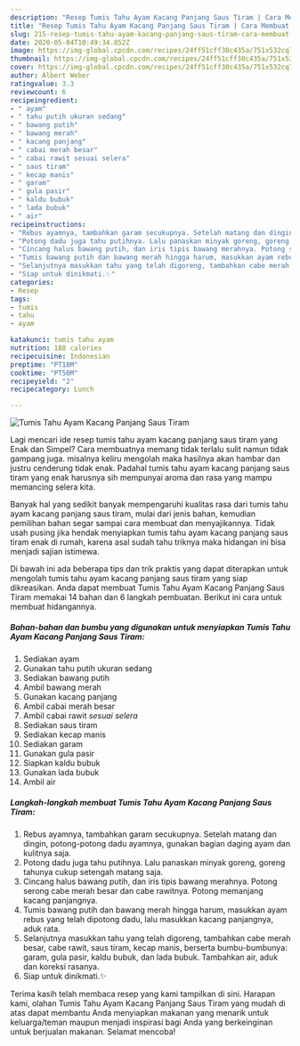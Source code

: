 ```yaml
---
description: "Resep Tumis Tahu Ayam Kacang Panjang Saus Tiram | Cara Membuat Tumis Tahu Ayam Kacang Panjang Saus Tiram Yang Enak Dan Mudah"
title: "Resep Tumis Tahu Ayam Kacang Panjang Saus Tiram | Cara Membuat Tumis Tahu Ayam Kacang Panjang Saus Tiram Yang Enak Dan Mudah"
slug: 215-resep-tumis-tahu-ayam-kacang-panjang-saus-tiram-cara-membuat-tumis-tahu-ayam-kacang-panjang-saus-tiram-yang-enak-dan-mudah
date: 2020-05-04T10:49:34.852Z
image: https://img-global.cpcdn.com/recipes/24ff51cff30c435a/751x532cq70/tumis-tahu-ayam-kacang-panjang-saus-tiram-foto-resep-utama.jpg
thumbnail: https://img-global.cpcdn.com/recipes/24ff51cff30c435a/751x532cq70/tumis-tahu-ayam-kacang-panjang-saus-tiram-foto-resep-utama.jpg
cover: https://img-global.cpcdn.com/recipes/24ff51cff30c435a/751x532cq70/tumis-tahu-ayam-kacang-panjang-saus-tiram-foto-resep-utama.jpg
author: Albert Weber
ratingvalue: 3.3
reviewcount: 6
recipeingredient:
- " ayam"
- " tahu putih ukuran sedang"
- " bawang putih"
- " bawang merah"
- " kacang panjang"
- " cabai merah besar"
- " cabai rawit sesuai selera"
- " saus tiram"
- " kecap manis"
- " garam"
- " gula pasir"
- " kaldu bubuk"
- " lada bubuk"
- " air"
recipeinstructions:
- "Rebus ayamnya, tambahkan garam secukupnya. Setelah matang dan dingin, potong-potong dadu ayamnya, gunakan bagian daging ayam dan kulitnya saja."
- "Potong dadu juga tahu putihnya. Lalu panaskan minyak goreng, goreng tahunya cukup setengah matang saja."
- "Cincang halus bawang putih, dan iris tipis bawang merahnya. Potong serong cabe merah besar dan cabe rawitnya. Potong memanjang kacang panjangnya."
- "Tumis bawang putih dan bawang merah hingga harum, masukkan ayam rebus yang telah dipotong dadu, lalu masukkan kacang panjangnya, aduk rata."
- "Selanjutnya masukkan tahu yang telah digoreng, tambahkan cabe merah besar, cabe rawit, saus tiram, kecap manis, berserta bumbu-bumbunya: garam, gula pasir, kaldu bubuk, dan lada bubuk. Tambahkan air, aduk dan koreksi rasanya."
- "Siap untuk dinikmati.✨"
categories:
- Resep
tags:
- tumis
- tahu
- ayam

katakunci: tumis tahu ayam 
nutrition: 188 calories
recipecuisine: Indonesian
preptime: "PT18M"
cooktime: "PT50M"
recipeyield: "2"
recipecategory: Lunch

---
```



![Tumis Tahu Ayam Kacang Panjang Saus Tiram](https://img-global.cpcdn.com/recipes/24ff51cff30c435a/751x532cq70/tumis-tahu-ayam-kacang-panjang-saus-tiram-foto-resep-utama.jpg)

Lagi mencari ide resep tumis tahu ayam kacang panjang saus tiram yang Enak dan Simpel? Cara membuatnya memang tidak terlalu sulit namun tidak gampang juga. misalnya keliru mengolah maka hasilnya akan hambar dan justru cenderung tidak enak. Padahal tumis tahu ayam kacang panjang saus tiram yang enak harusnya sih mempunyai aroma dan rasa yang mampu memancing selera kita.



Banyak hal yang sedikit banyak mempengaruhi kualitas rasa dari tumis tahu ayam kacang panjang saus tiram, mulai dari jenis bahan, kemudian pemilihan bahan segar sampai cara membuat dan menyajikannya. Tidak usah pusing jika hendak menyiapkan tumis tahu ayam kacang panjang saus tiram enak di rumah, karena asal sudah tahu triknya maka hidangan ini bisa menjadi sajian istimewa.


Di bawah ini ada beberapa tips dan trik praktis yang dapat diterapkan untuk mengolah tumis tahu ayam kacang panjang saus tiram yang siap dikreasikan. Anda dapat membuat Tumis Tahu Ayam Kacang Panjang Saus Tiram memakai 14 bahan dan 6 langkah pembuatan. Berikut ini cara untuk membuat hidangannya.

<!--inarticleads1-->

##### Bahan-bahan dan bumbu yang digunakan untuk menyiapkan Tumis Tahu Ayam Kacang Panjang Saus Tiram:

1. Sediakan  ayam
1. Gunakan  tahu putih ukuran sedang
1. Sediakan  bawang putih
1. Ambil  bawang merah
1. Gunakan  kacang panjang
1. Ambil  cabai merah besar
1. Ambil  cabai rawit *sesuai selera*
1. Sediakan  saus tiram
1. Sediakan  kecap manis
1. Sediakan  garam
1. Gunakan  gula pasir
1. Siapkan  kaldu bubuk
1. Gunakan  lada bubuk
1. Ambil  air




<!--inarticleads2-->

##### Langkah-langkah membuat Tumis Tahu Ayam Kacang Panjang Saus Tiram:

1. Rebus ayamnya, tambahkan garam secukupnya. Setelah matang dan dingin, potong-potong dadu ayamnya, gunakan bagian daging ayam dan kulitnya saja.
1. Potong dadu juga tahu putihnya. Lalu panaskan minyak goreng, goreng tahunya cukup setengah matang saja.
1. Cincang halus bawang putih, dan iris tipis bawang merahnya. Potong serong cabe merah besar dan cabe rawitnya. Potong memanjang kacang panjangnya.
1. Tumis bawang putih dan bawang merah hingga harum, masukkan ayam rebus yang telah dipotong dadu, lalu masukkan kacang panjangnya, aduk rata.
1. Selanjutnya masukkan tahu yang telah digoreng, tambahkan cabe merah besar, cabe rawit, saus tiram, kecap manis, berserta bumbu-bumbunya: garam, gula pasir, kaldu bubuk, dan lada bubuk. Tambahkan air, aduk dan koreksi rasanya.
1. Siap untuk dinikmati.✨




Terima kasih telah membaca resep yang kami tampilkan di sini. Harapan kami, olahan Tumis Tahu Ayam Kacang Panjang Saus Tiram yang mudah di atas dapat membantu Anda menyiapkan makanan yang menarik untuk keluarga/teman maupun menjadi inspirasi bagi Anda yang berkeinginan untuk berjualan makanan. Selamat mencoba!
